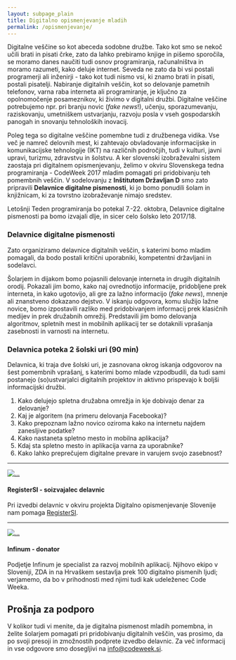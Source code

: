 ```yaml
---
layout: subpage_plain
title: Digitalno opismenjevanje mladih
permalink: /opismenjevanje/
---
```

Digitalne veščine so kot abeceda sodobne družbe. Tako kot smo se nekoč učili brati in pisati črke, zato da lahko prebiramo knjige in pišemo sporočila, se moramo danes naučiti tudi osnov programiranja, računalništva in moramo razumeti, kako deluje internet. Seveda ne zato da bi vsi postali programerji ali inženirji - tako kot tudi nismo vsi, ki znamo brati in pisati, postali pisatelji. Nabiranje digitalnih veščin, kot so delovanje pametnih telefonov, varna raba interneta ali programiranje, je ključno za opolnomočenje posameznikov, ki živimo v digitalni družbi. Digitalne veščine potrebujemo npr. pri branju novic (_fake news_!), učenju, sporazumevanju, raziskovanju, umetniškem ustvarjanju, razvoju posla v vseh gospodarskih panogah in snovanju tehnoloških inovacij. 

Poleg tega so digitalne veščine pomembne tudi z družbenega vidika. Vse več je namreč delovnih mest, ki zahtevajo obvladovanje informacijske in komunikacijske tehnologije (IKT) na različnih področjih, tudi v kulturi, javni upravi, turizmu, zdravstvu in šolstvu. A ker slovenski izobraževalni sistem zaostaja pri digitalnem opismenjevanju, želimo v okviru Slovenskega tedna programiranja - CodeWeek 2017 mladim pomagati pri pridobivanju teh pomembnih veščin. V sodelovanju z **Inštitutom Državljan D** smo zato pripravili **Delavnice digitalne pismenosti**, ki jo bomo ponudili šolam in knjižnicam, ki za tovrstno izobraževanje nimajo sredstev.

Letošnji Teden programiranja bo potekal 7.-22. oktobra, Delavnice digitalne pismenosti pa bomo izvajali dlje, in sicer celo šolsko leto 2017/18.


### Delavnice digitalne pismenosti

Zato organiziramo delavnice digitalnih veščin, s katerimi bomo mladim pomagali, da bodo postali kritični uporabniki, kompetentni državljani in sodelavci.

Šolarjem in dijakom bomo pojasnili delovanje interneta in drugih digitalnih orodij. Pokazali jim bomo, kako naj ovrednotijo informacije, pridobljene prek interneta, in kako ugotovijo, ali gre za lažno informacijo (_fake news_), mnenje ali znanstveno dokazano dejstvo. V iskanju odgovora, komu služijo lažne novice, bomo izpostavili razliko med pridobivanjem informacij prek klasičnih medijev in prek družabnih omrežij. Predstavili jim bomo delovanja algoritmov, spletnih mest in mobilnih aplikacij ter se dotaknili vprašanja zasebnosti in varnosti na internetu.


### Delavnica poteka 2 šolski uri (90 min)
Delavnica, ki traja dve šolski uri, je zasnovana okrog iskanja odgovorov na šest pomembnih vprašanj, s katerimi bomo mlade vzpodbudili, da tudi sami postanejo (so)ustvarjalci digitalnih projektov in aktivno prispevajo k boljši informacijski družbi.

1. Kako delujejo spletna družabna omrežja in kje dobivajo denar za delovanje?
2. Kaj je algoritem (na primeru delovanja Facebooka)?
3. Kako prepoznam lažno novico oziroma kako na internetu najdem zanesljive podatke?
4. Kako nastaneta spletno mesto in mobilna aplikacija?
5. Kdaj sta spletno mesto in aplikacija varna za uporabnike?
6. Kako lahko preprečujem digitalne prevare in varujem svojo zasebnost?

<hr>


<div class="media">
  <div class="media-left">
    <a href="#">
      <img class="media-object logo-small" src="{{ site.baseurl }}/assets/img/partners/RegisterSI_logotip_barvni.png" alt="...">
    </a>
  </div>
  <div class="media-body">
    <h4 class="media-heading">RegisterSI - soizvajalec delavnic</h4>
    Pri izvedbi delavnic v okviru projekta Digitalno opismenjevanje Slovenije nam pomaga <a href="https://www.register.si/" target="_blank">RegisterSI</a>. 
  </div>
</div>

<hr>


<div class="media">
  <div class="media-left">
    <a href="#">
      <img class="media-object logo-small" src="{{ site.baseurl }}/assets/img/partners/Infinum_logotip.png" alt="...">
    </a>
  </div>
  <div class="media-body">
    <h4 class="media-heading">Infinum - donator</h4>
    Podjetje Infinum je specialist za razvoj mobilnih aplikacij. Njihovo ekipo v Sloveniji, ZDA in na Hrvaškem sestavlja prek 100 digitalno pismenih ljudi; verjamemo, da bo v prihodnosti med njimi tudi kak udeleženec Code Weeka.
  </div>
</div>


<div class="call-to-action bg-primary">
	<h2>Prošnja za podporo</h2>
	<p>
	V kolikor tudi vi menite, da je digitalna pismenost mladih pomembna, in želite šolarjem pomagati pri pridobivanju digitalnih veščin, vas prosimo, da po svoji presoji in zmožnostih podprete izvedbo delavnic. 
	Za več informacij in vse odgovore smo dosegljivi na <a href="mailto:info@codeweek.si">info@codeweek.si</a>.
	</p>
</div>

